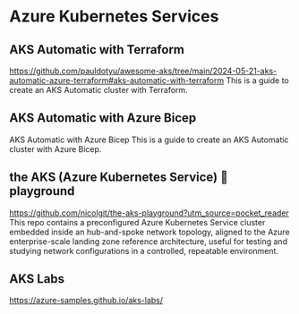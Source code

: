 # Azure Kubernetes Services

## AKS Automatic with Terraform
https://github.com/pauldotyu/awesome-aks/tree/main/2024-05-21-aks-automatic-azure-terraform#aks-automatic-with-terraform
This is a guide to create an AKS Automatic cluster with Terraform.

## AKS Automatic with Azure Bicep
AKS Automatic with Azure Bicep
This is a guide to create an AKS Automatic cluster with Azure Bicep.

## the AKS (Azure Kubernetes Service) 🤯 playground
https://github.com/nicolgit/the-aks-playground?utm_source=pocket_reader
This repo contains a preconfigured Azure Kubernetes Service cluster embedded inside an hub-and-spoke network topology, aligned to the Azure enterprise-scale landing zone reference architecture, useful for testing and studying network configurations in a controlled, repeatable environment.

## AKS Labs
https://azure-samples.github.io/aks-labs/